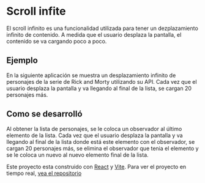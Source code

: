 # Scroll infite 

El scroll infinito es una funcionalidad utilizada para tener un dezplazamiento infinito de contenido. A medida que el usuario desplaza la pantalla, el contenido se va cargando poco a poco.

## Ejemplo

En la siguiente aplicación se muestra un desplazamiento infinito de personajes de la serie de Rick and Morty utilizando su API. Cada vez que el usuario desplaza la pantalla y va llegando al final de la lista, se cargan 20 personajes más.

## Como se desarrolló

Al obtener la lista de personajes, se le coloca un observador al último elemento de la lista. Cada vez que el usuario desplaza la pantalla y va llegando al final de la lista donde está este elemento con el observador, se cargan 20 personajes más, se elimina el observador que tenia el elemento y se le coloca un nuevo al nuevo elemento final de la lista. 

Este proyecto esta construido con [React](https://reactjs.org/) y [Vite](https://vitejs.dev/). Para ver el proyecto en tiempo real, [vea el repositorio](https://github.com/RubertG/infinite-scroll)